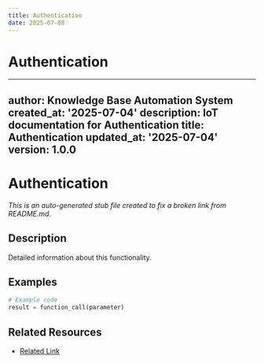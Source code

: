 ```yaml
---
title: Authentication
date: 2025-07-08
---
```


# Authentication

---
author: Knowledge Base Automation System
created_at: '2025-07-04'
description: IoT documentation for Authentication
title: Authentication
updated_at: '2025-07-04'
version: 1.0.0
---

# Authentication

*This is an auto-generated stub file created to fix a broken link from README.md.*

## Description

Detailed information about this functionality.

## Examples

```python
# Example code
result = function_call(parameter)
```

## Related Resources

- [Related Link](./related_resource.md)

